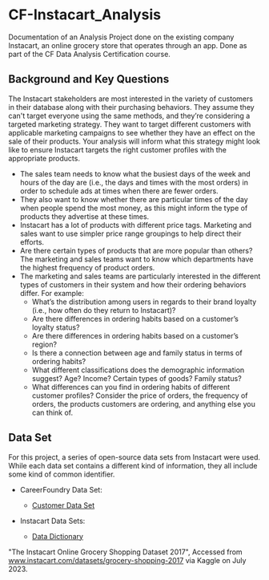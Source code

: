 # CF-Instacart_Analysis
Documentation of an Analysis Project done on the existing company Instacart, an online grocery store that operates through an app. Done as part of the CF Data Analysis Certification course.

## Background and Key Questions
The Instacart stakeholders are most interested in the variety of customers in their database
along with their purchasing behaviors. They assume they can't target everyone using the
same methods, and they’re considering a targeted marketing strategy. They want to target
different customers with applicable marketing campaigns to see whether they have an effect
on the sale of their products. Your analysis will inform what this strategy might look like to
ensure Instacart targets the right customer profiles with the appropriate products.

- The sales team needs to know what the busiest days of the week and hours of the
day are (i.e., the days and times with the most orders) in order to schedule ads at
times when there are fewer orders.
- They also want to know whether there are particular times of the day when people
spend the most money, as this might inform the type of products they advertise at
these times.
- Instacart has a lot of products with different price tags. Marketing and sales want to
use simpler price range groupings to help direct their efforts.
- Are there certain types of products that are more popular than others? The marketing
and sales teams want to know which departments have the highest frequency of
product orders.
- The marketing and sales teams are particularly interested in the different types of
customers in their system and how their ordering behaviors differ. For example:
  - What’s the distribution among users in regards to their brand loyalty (i.e., how
    often do they return to Instacart)?
  - Are there differences in ordering habits based on a customer’s loyalty status?
  - Are there differences in ordering habits based on a customer’s region?
  - Is there a connection between age and family status in terms of ordering
habits?
  - What different classifications does the demographic information suggest?
Age? Income? Certain types of goods? Family status?
  - What differences can you find in ordering habits of different customer
profiles? Consider the price of orders, the frequency of orders, the products
customers are ordering, and anything else you can think of.

## Data Set
For this project, a series of open-source data sets from Instacart were used. While each data set contains a different kind of information, they all include some
kind of common identifier.

- CareerFoundry Data Set:
    - [Customer Data Set](https://s3.amazonaws.com/coach-courses-us/public/courses/data-immersion/A4/A4_Data_Assets/customers.zip)

- Instacart Data Sets:
    - [Data Dictionary](https://gist.github.com/jeremystan/c3b39d947d9b88b3ccff3147dbcf6c6b)
 
"The Instacart Online Grocery Shopping Dataset 2017", Accessed from www.instacart.com/datasets/grocery-shopping-2017 via Kaggle on July 2023.
